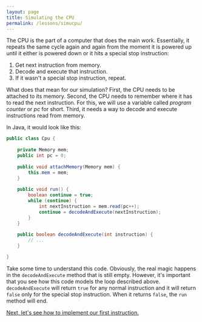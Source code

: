 ```yaml
---
layout: page
title: Simulating the CPU
permalink: /lessons/simucpu/
---
```


The CPU is the part of a computer that does the main work. Essentially, it
repeats the same cycle again and again from the moment it is powered up until
it either is powered down or it hits a special stop instruction:

1. Get next instruction from memory.
2. Decode and execute that instruction.
3. If it wasn't a special stop instruction, repeat.

What does that mean for our simulation? First, the CPU needs to be attached to
its memory. Second, the CPU needs to remember where it has to read the next 
instruction. For this, we will use a variable called *program counter* or *pc*
for short. Third, it needs a way to decode and execute instructions read from
memory.

In Java, it would look like this:

```java
public class Cpu {
    
    private Memory mem;
    public int pc = 0;
    
    public void attachMemory(Memory mem) {
        this.mem = mem;
    }
    
    public void run() {
        boolean continue = true;
        while (continue) {
            int nextInstruction = mem.read(pc++);
            continue = decodeAndExecute(nextInstruction);
        }
    }
    
    public boolean decodeAndExecute(int instruction) {
        // ...       
    }

}
```

Take some time to understand this code. Obviously, the real magic happens in the
`decodeAndExecute` method that is still empty. However, it's important that you 
see how this code models the loop described above. `decodeAndExecute` will
return `true` for any normal instruction and it will return `false` only for 
the special stop instruction. When it returns `false`, the `run` method will
end.

[Next, let's see how to implement our first instruction.](../haltinstr)